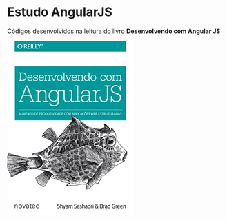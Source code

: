 # Estudo AngularJS

Códigos desenvolvidos na leitura do livro **Desenvolvendo com Angular JS**

![Desenvolvendo com Angular JS](images/capa-livro.jpg)

